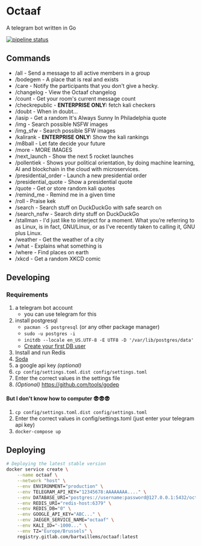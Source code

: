 # Octaaf

A telegram bot written in Go

[![pipeline status](https://gitlab.com/bartwillems/octaaf/badges/master/pipeline.svg)](https://gitlab.com/bartwillems/octaaf/commits/master)

## Commands

- /all - Send a message to all active members in a group
- /bodegem - A place that is real and exists
- /care - Notify the participants that you don't give a hecky.
- /changelog - View the Octaaf changelog
- /count - Get your room's current message count
- /checkrepublic - **ENTERPRISE ONLY:** fetch kali checkers
- /doubt - When in doubt...
- /iasip - Get a random It's Always Sunny In Philadelphia quote
- /img - Search possible NSFW images
- /img_sfw - Search possible SFW images
- /kalirank - **ENTERPRISE ONLY:** Show the kali rankings
- /m8ball - Let fate decide your future
- /more - MORE IMAGES
- /next_launch - Show the next 5 rocket launches
- /pollentiek - Shows your political orientation, by doing machine learning, AI and blockchain in the cloud with microservices.
- /presidential_order - Launch a new presidential order
- /presidential_quote - Show a presidential quote
- /quote - Get or store random kali quotes
- /remind_me - Remind me in a given time
- /roll - Praise kek
- /search - Search stuff on DuckDuckGo with safe search on
- /search_nsfw - Search dirty stuff on DuckDuckGo
- /stallman - I'd just like to interject for a moment. What you’re referring to as Linux, is in fact, GNU/Linux, or as I’ve recently taken to calling it, GNU plus Linux.
- /weather - Get the weather of a city
- /what - Explains what something is
- /where - Find places on earth
- /xkcd - Get a random XKCD comic

## Developing

### Requirements

1. a telegram bot account
   - you can use telegram for this
1. install postgresql
   - `pacman -S postgresql` (or any other package manager)
   - `sudo -u postgres -i`
   - `initdb --locale en_US.UTF-8 -E UTF8 -D '/var/lib/postgres/data'`
   - [Create your first DB user](https://wiki.archlinux.org/index.php/PostgreSQL#Create_your_first_database.2Fuser)
1. Install and run Redis
1. [Soda](https://gobuffalo.io/en/docs/db/toolbox)
1. a google api key _(optional)_
1. `cp config/settings.toml.dist config/settings.toml`
1. Enter the correct values in the settings file
1. _(Optional)_ <https://github.com/tools/godep>

#### But I don't know how to computer 😨😨😨

1. `cp config/settings.toml.dist config/settings.toml`
1. Enter the correct values in config/settings.toml (just enter your telegram api key)
1. `docker-compose up`

## Deploying

```bash
# Deploying the latest stable version
docker service create \
    --name octaaf \
    --network "host" \
    --env ENVIRONMENT="production" \
    --env TELEGRAM_API_KEY="12345678:AAAAAAAA...." \
    --env DATABASE_URI="postgres://username:password@127.0.0.1:5432/octaaf_development?sslmode=disable" \
    --env REDIS_URI="redis-host:6379" \
    --env REDIS_DB="0" \
    --env GOOGLE_API_KEY="ABC..." \
    --env JAEGER_SERVICE_NAME="octaaf" \
    --env KALI_ID="-1000..." \
    --env TZ="Europe/Brussels" \
    registry.gitlab.com/bartwillems/octaaf:latest
```
